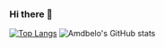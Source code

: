 ### Hi there 👋
[![Top Langs](https://github-readme-stats.vercel.app/api/top-langs/?username=amdbelo)](https://github.com/amdbelo/github-readme-stats)
![Amdbelo's GitHub stats](https://github-readme-stats.vercel.app/api?username=amdbelo&show_icons=true)
<!-- [![Amdbelo's GitHub stats-Dark](https://github-readme-stats.vercel.app/api?username=amdbelo&show_icons=true&theme=dark#gh-dark-mode-only)](https://github.com/amdbelo/github-readme-stats#gh-dark-mode-only)
[![Amdbelo's GitHub stats-Light](https://github-readme-stats.vercel.app/api?username=amdbelo&show_icons=true&theme=default#gh-light-mode-only)](https://github.com/amdbelo/github-readme-stats#gh-light-mode-only) 
-->
<!--
**amdbelo/amdbelo** is a ✨ _special_ ✨ repository because its `README.md` (this file) appears on your GitHub profile.

Here are some ideas to get you started:

- 🔭 I’m currently working on ...
- 🌱 I’m currently learning ...
- 👯 I’m looking to collaborate on ...
- 🤔 I’m looking for help with ...
- 💬 Ask me about ...
- 📫 How to reach me: ...
- 😄 Pronouns: ...
- ⚡ Fun fact: ...
-->
